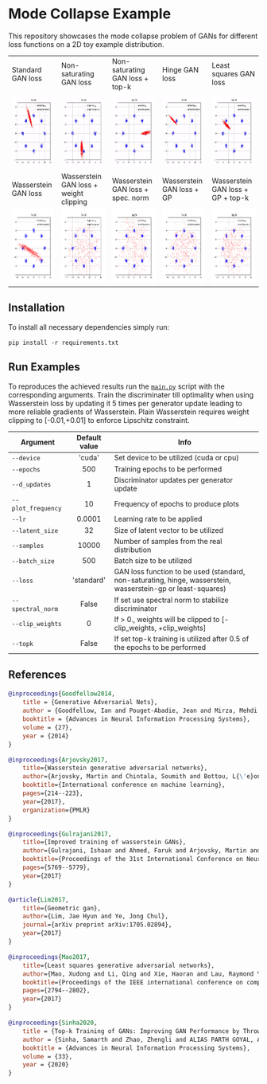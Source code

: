 # Mode Collapse Example
This repository showcases the mode collapse problem of GANs for different loss functions on a 2D toy example distribution.

<table>
  <tr>
    <td> Standard GAN loss </td>
    <td> Non-saturating GAN loss </td>
    <td> Non-saturating GAN loss + top-k </td>
    <td> Hinge GAN loss </td>
    <td> Least squares GAN loss </td>
  </tr> 
  <tr>
    <td> <img src="/plots/standard.gif"  alt="1" width = 200px height = 150px ></td>
    <td><img src="/plots/non-saturating.gif" alt="2" width = 200px height = 150px></td>
    <td> <img src="/plots/non-saturating_top_k.gif"  alt="3" width = 200px height = 150px ></td>
    <td><img src="/plots/hinge.gif" alt="4" width = 200px height = 150px></td>
    <td><img src="/plots/least-squares.gif" alt="5" width = 200px height = 150px></td>
  </tr> 
  <tr>
    <td> Wasserstein GAN loss </td>
    <td> Wasserstein GAN loss + weight clipping </td>
    <td> Wasserstein GAN loss + spec. norm </td>
    <td> Wasserstein GAN loss + GP </td>
    <td> Wasserstein GAN loss + GP + top-k </td>
  </tr> 
  <tr>
    <td> <img src="/plots/wasserstein.gif"  alt="6" width = 200px height = 150px ></td>
    <td> <img src="/plots/wasserstein_clip.gif"  alt="7" width = 200px height = 150px ></td>
    <td><img src="/plots/wasserstein_sn.gif" alt="8" width = 200px height = 150px></td>
    <td><img src="/plots/wasserstein-gp.gif" alt="9" width = 200px height = 150px></td>
    <td> <img src="/plots/wasserstein-gp_top_k.gif"  alt="10" width = 200px height = 150px ></td>
  </td>
  </tr>
</table>

## Installation
To install all necessary dependencies simply run:

````shell script
pip install -r requirements.txt
````

## Run Examples
To reproduces the achieved results run the [`main.py`](main.py) script with the corresponding arguments. Train the discriminater till optimality when using Wasserstein loss by updating it 5 times per generator update leading to more reliable gradients of Wasserstein. Plain Wasserstein requires weight clipping to [-0.01,+0.01] to enforce Lipschitz constraint.

| Argument | Default value | Info |
| --- | :---: | --- |
|`--device` | 'cuda' | Set device to be utilized (cuda or cpu) |
|`--epochs` | 500 | Training epochs to be performed |
|`--d_updates` | 1 | Discriminator updates per generator update |
|`--plot_frequency` | 10 | Frequency of epochs to produce plots |
|`--lr` | 0.0001 | Learning rate to be applied |
|`--latent_size` | 32 | Size of latent vector to be utilized |
|`--samples` | 10000 | Number of samples from the real distribution |
|`--batch_size` | 500 | Batch size to be utilized |
|`--loss` | 'standard' | GAN loss function to be used (standard, non-saturating, hinge, wasserstein, wasserstein-gp or least-squares) |
|`--spectral_norm` | False | If set use spectral norm to stabilize discriminator |
|`--clip_weights` | 0 | If > 0., weights will be clipped to [-clip_weights, +clip_weights] |
|`--topk` | False | If set top-k training is utilized after 0.5 of the epochs to be performed |

## References

````bibtex
@inproceedings{Goodfellow2014,
    title = {Generative Adversarial Nets},
    author = {Goodfellow, Ian and Pouget-Abadie, Jean and Mirza, Mehdi and Xu, Bing and Warde-Farley, David and Ozair, Sherjil and Courville, Aaron and Bengio, Yoshua},
    booktitle = {Advances in Neural Information Processing Systems},
    volume = {27},
    year = {2014}
}
````

````bibtex
@inproceedings{Arjovsky2017,
    title={Wasserstein generative adversarial networks},
    author={Arjovsky, Martin and Chintala, Soumith and Bottou, L{\'e}on},
    booktitle={International conference on machine learning},
    pages={214--223},
    year={2017},
    organization={PMLR}
}
````

````bibtex
@inproceedings{Gulrajani2017,
    title={Improved training of wasserstein GANs},
    author={Gulrajani, Ishaan and Ahmed, Faruk and Arjovsky, Martin and Dumoulin, Vincent and Courville, Aaron},
    booktitle={Proceedings of the 31st International Conference on Neural Information Processing Systems},
    pages={5769--5779},
    year={2017}
}
````

````bibtex
@article{Lim2017,
    title={Geometric gan},
    author={Lim, Jae Hyun and Ye, Jong Chul},
    journal={arXiv preprint arXiv:1705.02894},
    year={2017}
}
````

````bibtex
@inproceedings{Mao2017,
    title={Least squares generative adversarial networks},
    author={Mao, Xudong and Li, Qing and Xie, Haoran and Lau, Raymond YK and Wang, Zhen and Paul Smolley, Stephen},
    booktitle={Proceedings of the IEEE international conference on computer vision},
    pages={2794--2802},
    year={2017}
}
````

````bibtex
@inproceedings{Sinha2020,
    title = {Top-k Training of GANs: Improving GAN Performance by Throwing Away Bad Samples},
    author = {Sinha, Samarth and Zhao, Zhengli and ALIAS PARTH GOYAL, Anirudh Goyal and Raffel, Colin A and Odena, Augustus},
    booktitle = {Advances in Neural Information Processing Systems},
    volume = {33},
    year = {2020}
}
````
